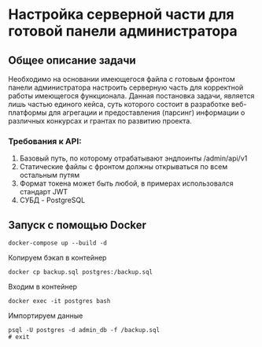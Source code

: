 # Настройка серверной части для готовой панели администратора
 
## Общее описание задачи
Необходимо на основании имеющегося файла с готовым фронтом панели администратора настроить серверную часть для корректной работы имеющегося функционала. Данная постановка задачи, является лишь частью единого кейса, суть которого состоит в разработке веб-платформы для агрегации и предоставления (парсинг) информации о различных конкурсах и грантах по развитию проекта.

### Требования к API:
1. Базовый путь, по которому отрабатывают эндпоинты /admin/api/v1
2. Статические файлы с фронтом должны открываться по всем остальным путям
3. Формат токена может быть любой, в примерах использовался стандарт JWT
4. СУБД - PostgreSQL

## Запуск с помощью Docker
```
docker-compose up --build -d
```
Копируем бэкап в контейнер
```
docker cp backup.sql postgres:/backup.sql
```
Входим в контейнер
```
docker exec -it postgres bash
```
Импортируем данные
```
psql -U postgres -d admin_db -f /backup.sql
# exit
```


